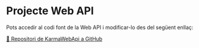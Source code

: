 <!DOCTYPE html>
<html lang="ca">
<head>
  <meta charset="UTF-8">
  <title>Accés al codi de la Web API</title>
</head>
<body>
  <h1>Projecte Web API</h1>
  <p>
    Pots accedir al codi font de la Web API i modificar-lo des del següent enllaç:
  </p>
  <p>
    <a href="https://github.com/somarrod/KarmaWebApi" target="_blank">
      🔗 Repositori de KarmaWebApi a GitHub
    </a>
  </p>
</body>
</html>
